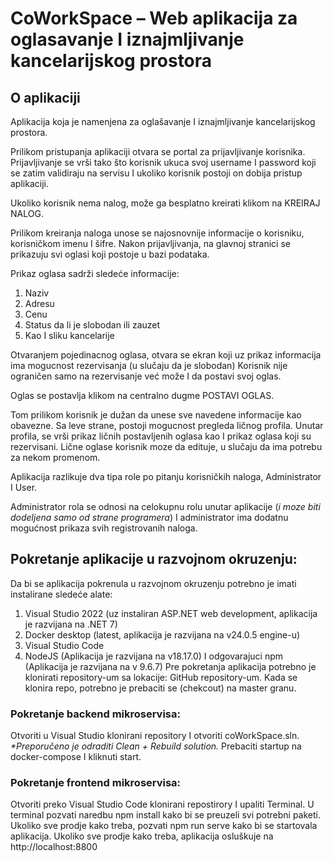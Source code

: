 # **CoWorkSpace – Web aplikacija za oglasavanje I iznajmljivanje kancelarijskog prostora**

## O aplikaciji

Aplikacija koja je namenjena za oglašavanje I iznajmljivanje kancelarijskog prostora.

Prilikom pristupanja aplikaciji otvara se portal za prijavljivanje korisnika.
Prijavljivanje se vrši tako što korisnik ukuca svoj username I password koji se zatim validiraju na servisu I ukoliko korisnik postoji on dobija pristup aplikaciji.

Ukoliko korisnik nema nalog, može ga besplatno kreirati klikom na KREIRAJ NALOG.

Prilikom kreiranja naloga unose se najosnovnije informacije o korisniku, korisničkom imenu I šifre.
Nakon prijavljivanja, na glavnoj stranici se prikazuju svi oglasi koji postoje u bazi podataka.

Prikaz oglasa sadrži sledeće informacije:
1. Naziv
2. Adresu
3. Cenu
4. Status da li je slobodan ili zauzet
5. Kao I sliku kancelarije

Otvaranjem pojedinacnog oglasa, otvara se ekran koji uz prikaz informacija ima mogucnost rezervisanja (u slučaju da je slobodan)
Korisnik nije ograničen samo na rezervisanje već može I da postavi svoj oglas.

Oglas se postavlja klikom na centralno dugme POSTAVI OGLAS.

Tom prilikom korisnik je dužan da unese sve navedene informacije kao obavezne.
Sa leve strane, postoji mogucnost pregleda ličnog profila.
Unutar profila, se vrši prikaz ličnih postavljenih oglasa kao I prikaz oglasa koji su rezervisani.
Lične oglase korisnik moze da edituje, u slučaju da ima potrebu za nekom promenom.

Aplikacija razlikuje dva tipa role po pitanju korisničkih naloga, Administrator I User.

Administrator rola se odnosi na celokupnu rolu unutar aplikacije (_i moze biti dodeljena samo od strane programera_) I administrator ima dodatnu mogućnost prikaza svih registrovanih naloga.

## Pokretanje aplikacije u razvojnom okruzenju:

Da bi se aplikacija pokrenula u razvojnom okruzenju potrebno je imati instalirane sledeće alate:
1.	Visual Studio 2022 (uz instaliran ASP.NET web development, aplikacija je razvijana na .NET 7)
2.	Docker desktop (latest, aplikacija je razvijana na v24.0.5 engine-u)
3.	Visual Studio Code
4.	NodeJS (Aplikacija je razvijana na v18.17.0) I odgovarajuci npm (Aplikacija je razvijana na v 9.6.7)
Pre pokretanja aplikacija potrebno je klonirati repository-um sa lokacije:  GitHub repository-um.
Kada se klonira repo, potrebno je prebaciti se (chekcout) na master granu.

### Pokretanje backend mikroservisa:

Otvoriti u Visual Studio klonirani repository I otvoriti coWorkSpace.sln.
_*Preporučeno je odraditi Clean + Rebuild solution._
Prebaciti startup na docker-compose I kliknuti start.

### Pokretanje frontend mikroservisa:
Otvoriti preko Visual Studio Code klonirani repostirory I upaliti Terminal.
U terminal pozvati naredbu npm install kako bi se preuzeli svi potrebni paketi. Ukoliko sve prodje kako treba, pozvati npm run serve kako bi se startovala aplikacija.
Ukoliko sve prodje kako treba, aplikacija osluškuje na http://localhost:8800
